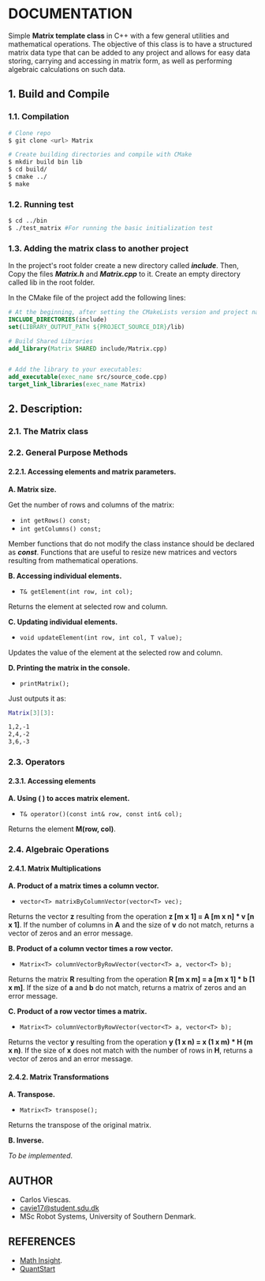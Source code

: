 # DOCUMENTATION 

Simple **Matrix template class** in C++ with a few general utilities and mathematical operations. The objective of this class is to have a structured matrix data type that can be added to any project and allows for easy data storing, carrying and accessing in matrix form, as well as performing algebraic calculations on such data. 

## 1. Build and Compile

### 1.1. Compilation

```sh
# Clone repo
$ git clone <url> Matrix

# Create building directories and compile with CMake
$ mkdir build bin lib
$ cd build/
$ cmake ../
$ make
```

### 1.2. Running test

```sh
$ cd ../bin
$ ./test_matrix #For running the basic initialization test
```

### 1.3. Adding the matrix class to another project

In the project's root folder create a new directory called **_include_**. Then, Copy the files **_Matrix.h_** and **_Matrix.cpp_** to it. Create an empty directory called lib in the root folder.

In the CMake file of the project add the following lines:
```cmake
# At the beginning, after setting the CMakeLists version and project name
INCLUDE_DIRECTORIES(include) 
set(LIBRARY_OUTPUT_PATH ${PROJECT_SOURCE_DIR}/lib)

# Build Shared Libraries
add_library(Matrix SHARED include/Matrix.cpp)


# Add the library to your executables:
add_executable(exec_name src/source_code.cpp)
target_link_libraries(exec_name Matrix)
```

## 2. Description:

### 2.1. The Matrix class

### 2.2. General Purpose Methods

#### 2.2.1. Accessing elements and matrix parameters.

**A. Matrix size.**

Get the number of rows and columns of the matrix:

 - `int getRows() const;`
 - `int getColumns() const;` 

Member functions that do not modify the class instance should be declared as **_const_**. Functions that are useful to resize new matrices and vectors resulting from mathematical operations.

**B. Accessing individual elements.**

 - `T& getElement(int row, int col);`

Returns the element at selected row and column.

**C. Updating individual elements.**

 - `void updateElement(int row, int col, T value);`

Updates the value of the element at the selected row and column.

**D. Printing the matrix in the console.**

 - `printMatrix();`

Just outputs it as:

```sh
Matrix[3][3]:

1,2,-1
2,4,-2
3,6,-3
```

### 2.3. Operators

#### 2.3.1. Accessing elements

**A. Using ( ) to acces matrix element.**

 - `T& operator()(const int& row, const int& col);`

Returns the element **M(row, col)**.

### 2.4. Algebraic Operations

#### 2.4.1. Matrix Multiplications

**A. Product of a matrix times a column vector.**

 - `vector<T> matrixByColumnVector(vector<T> vec);`

Returns the vector **z** resulting from the operation **z [m x 1] = A [m x n] * v [n x 1]**.
If the number of columns in **A** and the size of **v** do not match, returns a vector of zeros and an error message.

**B. Product of a column vector times a row vector.**

- `Matrix<T> columnVectorByRowVector(vector<T> a, vector<T> b);`

Returns the matrix **R** resulting from the operation **R [m x m] = a [m x 1] * b [1 x m]**.
If the size of **a** and **b** do not match, returns a matrix of zeros and an error message.

**C. Product of a row vector times a matrix.**

 - `Matrix<T> columnVectorByRowVector(vector<T> a, vector<T> b);`

 Returns the vector **y** resulting from the operation **y (1 x n) = x (1 x m) * H (m x n)**.
If the size of **x** does not match with the number of rows in **H**, returns a vector of zeros and an error message.

#### 2.4.2. Matrix Transformations

**A. Transpose.**

 - `Matrix<T> transpose();`

Returns the transpose of the original matrix.

**B. Inverse.**

_To be implemented_.

## AUTHOR

 - Carlos Viescas.
 - cavie17@student.sdu.dk
 - MSc Robot Systems, University of Southern Denmark.

## REFERENCES

 - [Math Insight](https://mathinsight.org/matrix_vector_multiplication).
 - [QuantStart](https://www.quantstart.com/articles/Matrix-Classes-in-C-The-Header-File)